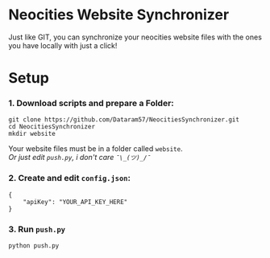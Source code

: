 # Neocities Website Synchronizer

Just like GIT, you can synchronize your neocities website files with the ones you have locally with just a click!

# Setup

### 1. Download scripts and prepare a Folder:

    git clone https://github.com/Dataram57/NeocitiesSynchronizer.git
    cd NeocitiesSynchronizer
    mkdir website

Your website files must be in a folder called `website`. <br> *Or just edit `push.py`, i don't care `¯\_(ツ)_/¯`*

### 2. Create and edit `config.json`:
    
    {
        "apiKey": "YOUR_API_KEY_HERE"
    }

### 3. Run `push.py`

    python push.py